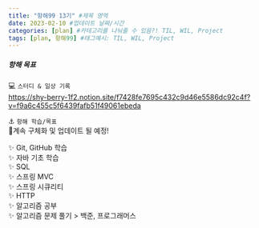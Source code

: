 ```yaml
---
title: "항해99 13기" #제목 영역
date: 2023-02-10 #업데이트 날짜/시간
categories: [plan] #카테고리를 나눠줄 수 있음?! TIL, WIL, Project
tags: [plan, 항해99] #태그예시: TIL, WIL, Project
---
```


<h5><strong>항해 목표</strong></h5>

💻 `스터디 & 일상 기록`  
https://shy-berry-1f2.notion.site/f7428fe7695c432c9d46e5586dc92c4f?v=f9a6c455c5f6439fafb51f49061ebeda

⚓ `항해 학습/목표`  
📌계속 구체화 및 업데이트 될 예정!

✨ Git, GitHub 학습  
✨ 자바 기초 학습  
✨ SQL  
✨ 스프링 MVC  
✨ 스프링 시큐리티  
✨ HTTP  
✨ 알고리즘 공부  
✨ 알고리즘 문제 풀기 > 백준, 프로그래머스
